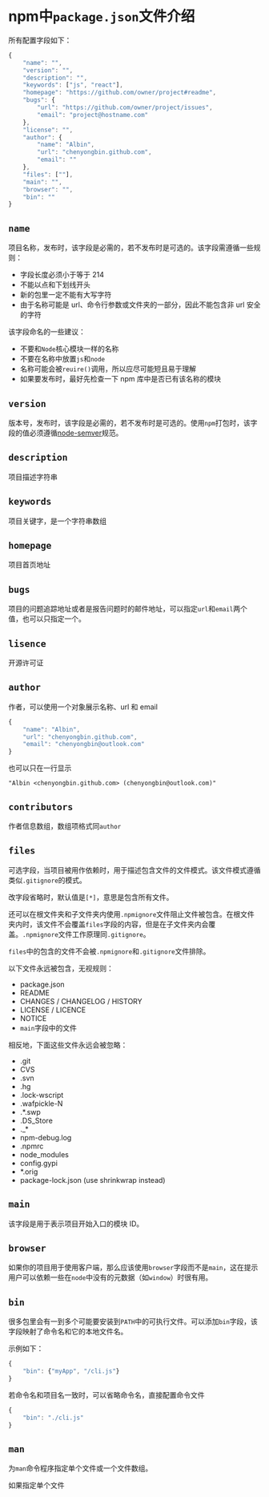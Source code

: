 # npm中`package.json`文件介绍

所有配置字段如下：

```javascript
{
    "name": "",
    "version": "",
    "description": "",
    "keywords": ["js", "react"],
    "homepage": "https://github.com/owner/project#readme",
    "bugs": {
        "url": "https://github.com/owner/project/issues",
        "email": "project@hostname.com"
    },
    "license": "",
    "author": {
        "name": "Albin",
        "url": "chenyongbin.github.com",
        "email": ""
    },
    "files": [""],
    "main": "",
    "browser": "",
    "bin": ""
}
```

## `name`

项目名称，发布时，该字段是必需的，若不发布时是可选的。该字段需遵循一些规则：

- 字段长度必须小于等于 214
- 不能以点和下划线开头
- 新的包里一定不能有大写字符
- 由于名称可能是 url、命令行参数或文件夹的一部分，因此不能包含非 url 安全的字符

该字段命名的一些建议：

- 不要和`Node`核心模块一样的名称
- 不要在名称中放置`js`和`node`
- 名称可能会被`reuire()`调用，所以应尽可能短且易于理解
- 如果要发布时，最好先检查一下 npm 库中是否已有该名称的模块

## `version`

版本号，发布时，该字段是必需的，若不发布时是可选的。使用`npm`打包时，该字段的值必须遵循[node-semver](https://docs.npmjs.com/misc/semver)规范。

## `description`

项目描述字符串

## `keywords`

项目关键字，是一个字符串数组

## `homepage`

项目首页地址

## `bugs`

项目的问题追踪地址或者是报告问题时的邮件地址，可以指定`url`和`email`两个值，也可以只指定一个。

## `lisence`

开源许可证

## `author`

作者，可以使用一个对象展示名称、url 和 email

```javascript
{
    "name": "Albin",
    "url": "chenyongbin.github.com",
    "email": "chenyongbin@outlook.com"
}
```

也可以只在一行显示

```
"Albin <chenyongbin.github.com> (chenyongbin@outlook.com)"
```

## `contributors`

作者信息数组，数组项格式同`author`

## `files`

可选字段，当项目被用作依赖时，用于描述包含文件的文件模式。该文件模式遵循类似`.gitignore`的模式。

改字段省略时，默认值是`[*]`，意思是包含所有文件。

还可以在根文件夹和子文件夹内使用`.npmignore`文件阻止文件被包含。在根文件夹内时，该文件不会覆盖`files`字段的内容，但是在子文件夹内会覆盖。`.npmignore`文件工作原理同`.gitignore`。

`files`中的包含的文件不会被`.npmignore`和`.gitignore`文件排除。

以下文件永远被包含，无视规则：

- package.json
- README
- CHANGES / CHANGELOG / HISTORY
- LICENSE / LICENCE
- NOTICE
- `main`字段中的文件

相反地，下面这些文件永远会被忽略：

- .git
- CVS
- .svn
- .hg
- .lock-wscript
- .wafpickle-N
- .\*.swp
- .DS_Store
- .\_\*
- npm-debug.log
- .npmrc
- node_modules
- config.gypi
- \*.orig
- package-lock.json (use shrinkwrap instead)

## `main`

该字段是用于表示项目开始入口的模块 ID。

## `browser`

如果你的项目用于使用客户端，那么应该使用`browser`字段而不是`main`，这在提示用户可以依赖一些在`node`中没有的元数据（如`window`）时很有用。  

## `bin`  

很多包里会有一到多个可能要安装到`PATH`中的可执行文件。可以添加`bin`字段，该字段映射了命令名和它的本地文件名。  

示例如下：  
```js  
{
    "bin": {"myApp", "/cli.js"}
}
```  

若命令名和项目名一致时，可以省略命令名，直接配置命令文件  
```js  
{
    "bin": "./cli.js"
}
```  

## `man`  

为`man`命令程序指定单个文件或一个文件数组。  

如果指定单个文件